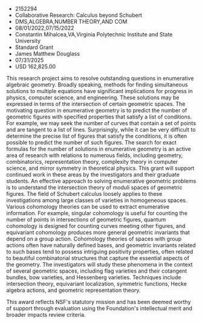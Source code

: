 
* 2152294
* Collaborative Research: Calculus beyond Schubert
* DMS,ALGEBRA,NUMBER THEORY,AND COM
* 08/01/2022,07/15/2022
* Constantin Mihalcea,VA,Virginia Polytechnic Institute and State University
* Standard Grant
* James Matthew Douglass
* 07/31/2025
* USD 162,825.00

This research project aims to resolve outstanding questions in enumerative
algebraic geometry. Broadly speaking, methods for finding simultaneous solutions
to multiple equations have significant implications for progress in physics,
computer science, and engineering. These solutions may be expressed in terms of
the intersection of certain geometric spaces. The motivating question in
enumerative geometry is to predict the number of geometric figures with
specified properties that satisfy a list of conditions. For example, we may seek
the number of curves that contain a set of points and are tangent to a list of
lines. Surprisingly, while it can be very difficult to determine the precise
list of figures that satisfy the conditions, it is often possible to predict the
number of such figures. The search for exact formulas for the number of
solutions in enumerative geometry is an active area of research with relations
to numerous fields, including geometry, combinatorics, representation theory,
complexity theory in computer science, and mirror symmetry in theoretical
physics. This grant will support continued work in these areas by the
investigators and their graduate students. An effective approach to solving
enumerative geometric problems is to understand the intersection theory of
moduli spaces of geometric figures. The field of Schubert calculus loosely
applies to these investigations among large classes of varieties in homogeneous
spaces. Various cohomology theories can be used to extract enumerative
information. For example, singular cohomology is useful for counting the number
of points in intersections of geometric figures, quantum cohomology is designed
for counting curves meeting other figures, and equivariant cohomology produces
more general geometric invariants that depend on a group action. Cohomology
theories of spaces with group actions often have naturally defined bases, and
geometric invariants related to such bases tend to possess intriguing positivity
properties, often related to beautiful combinatorial structures that capture the
essential aspects of the geometry. The investigators will study these phenomena
in the context of several geometric spaces, including flag varieties and their
cotangent bundles, bow varieties, and Hessenberg varieties. Techniques include
intersection theory, equivariant localization, symmetric functions, Hecke
algebra actions, and geometric representation theory.

This award reflects NSF's statutory mission and has been deemed worthy of
support through evaluation using the Foundation's intellectual merit and broader
impacts review criteria.
